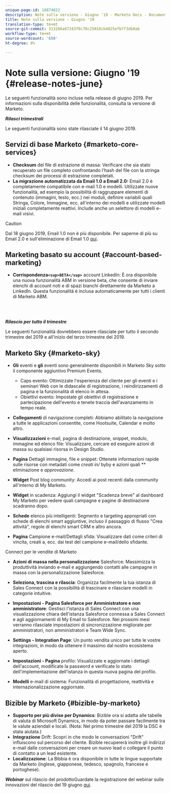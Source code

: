 ```yaml
---
unique-page-id: 18874822
description: Note sulla versione - Giugno '19 - Marketo Docs - Documentazione prodotto
title: Note sulla versione - Giugno '19
translation-type: tm+mt
source-git-commit: 313266a67243f0c70c25010cb4825efb7f3db0ab
workflow-type: tm+mt
source-wordcount: '650'
ht-degree: 0%

---
```



# Note sulla versione: Giugno &#39;19 {#release-notes-june}

Le seguenti funzionalità sono incluse nella release di giugno 2019. Per informazioni sulla disponibilità delle funzionalità, consulta la versione di Marketo.

***Rilasci trimestrali***

Le seguenti funzionalità sono state rilasciate il 14 giugno 2019.

## Servizi di base Marketo {#marketo-core-services}

* **Checksum** del file di estrazione di massa: Verificare che sia stato recuperato un file completo confrontando l&#39;hash del file con la stringa checksum dei processi di estrazione completati.
* **La migrazione automatizzata da Email 1.0 a Email 2.0:** Email 2.0 è completamente compatibile con e-mail 1.0 e modelli. Utilizzate nuove funzionalità, ad esempio la possibilità di raggruppare elementi di contenuto (immagini, testo, ecc.) nei moduli, definire variabili quali Stringa, Colore, Immagine, ecc. all&#39;interno dei modelli e utilizzate modelli iniziali completamente reattivi. Include anche un selettore di modelli e-mail visivi.

>[!CAUTION]
>
>Dal 18 giugno 2019, Email 1.0 non è più disponibile. Per saperne di più su Email 2.0 e sull&#39;eliminazione di Email 1.0 [qui](http://nation.marketo.com/docs/DOC-7038).

## Marketing basato su account {#account-based-marketing}

* **Corrispondenza`<sup>BETA</sup>`**  account LinkedIn: È ora disponibile una nuova funzionalità ABM in versione beta, che consente di inviare elenchi di account noti e di spazi bianchi direttamente da Marketo a LinkedIn. Questa funzionalità è inclusa automaticamente per tutti i clienti di Marketo ABM.

<br> 

***Rilascio per tutto il trimestre***

Le seguenti funzionalità dovrebbero essere rilasciate per tutto il secondo trimestre del 2019 e all&#39;inizio del terzo trimestre del 2019.

## Marketo Sky {#marketo-sky}

* **Gli** eventi e  **gli** eventi sono generalmente disponibili in Marketo Sky sotto il componente aggiuntivo Premium Events.

   * Caps evento: Ottimizzate l&#39;esperienza del cliente per gli eventi e i seminari Web con le didascalie di registrazione, i reindirizzamenti di pagina e la funzionalità di elenco in attesa.
   * Obiettivi evento: Impostate gli obiettivi di registrazione e partecipazione dell&#39;evento e tenete traccia dell&#39;avanzamento in tempo reale.

* **Collegamenti** di navigazione completi: Abbiamo abilitato la navigazione a tutte le applicazioni consentite, come Hootsuite, Calendar e molto altro.
* **Visualizzazioni** e-mail, pagina di destinazione, snippet, modulo, immagine ed elenco file: Visualizzare, cercare ed eseguire azioni di massa su qualsiasi risorsa in Design Studio.
* **Pagina** Dettagli immagine, file e snippet: Ottenete informazioni rapide sulle risorse con metadati come  *creati in/* byby e azioni quali  ** eliminazione e  *approvazione*.
* **Widget** Post blog community: Accedi ai post recenti dalla community all&#39;interno di My Marketo.
* **Widget** in scadenza: Aggiungi il widget &quot;Scadenza breve&quot; al dashboard My Marketo per vedere quali campagne e pagine di destinazione scadranno dopo.
* **Schede** elenco più intelligenti: Segmento e targeting appropriati con schede di elenchi smart aggiuntive, incluso il passaggio di flusso &quot;Crea attività&quot;, regole di elenchi smart CRM e altro ancora.
* **Pagina** Campione e-mail/Dettagli sfida: Visualizzare dati come criteri di vincita, creati a, ecc. dai test del campione e-mail/dello sfidante.

Connect per le vendite di Marketo

* **Azioni di massa nella personalizzazione** Salesforce: Massimizza la produttività inviando e-mail e aggiungendo contatti alle campagne in massa con la personalizzazione Salesforce.
* **Seleziona, trascina e rilascia**: Organizza facilmente la tua istanza di Sales Connect con la possibilità di trascinare e rilasciare modelli in categorie intuitive.
* **Impostazioni - Pagina Salesforce per Amministratore e non amministratore**: Gestisci l&#39;istanza di Sales Connect con una visualizzazione chiara dell&#39;istanza Salesforce connessa a Sales Connect e agli aggiornamenti di My Email to Salesforce. Nei prossimi mesi verranno rilasciate impostazioni di sincronizzazione migliorate per amministratori, non amministratori e Team Wide Sync.
* **Settings - Integration Page**: Un punto vendita unico per tutte le vostre integrazioni, in modo da ottenere il massimo dal nostro ecosistema aperto.
* **Impostazioni - Pagina** profilo: Visualizzate e aggiornate i dettagli dell&#39;account, modificate la password e verificate lo stato dell&#39;implementazione dell&#39;istanza in questa nuova pagina del profilo.

* **Modelli** e-mail di sistema: Funzionalità di progettazione, reattività e internazionalizzazione aggiornate.

## Bizible by Marketo {#bizible-by-marketo}

* **Supporto per più divise per Dynamics**: Bizible ora si adatta alle tabelle di valuta di Microsoft Dynamics, in modo da poter passare facilmente tra le valute aziendali e locali. (Nota: Nel primo trimestre del 2019 la DSC è stata aiutata.)
* **Integrazione** Drift: Scopri in che modo le conversazioni &quot;Drift&quot; influiscono sul percorso del cliente. Bizible recupererà inoltre gli indirizzi e-mail dalle conversazioni per creare un nuovo lead o collegare il punto di contatto a un lead esistente.
* **Localizzazione**: La Bibbia è ora disponibile in tutte le lingue supportate da Marketo (inglese, giapponese, tedesco, spagnolo, francese e portoghese).

***Webinar*** sul rilascio del prodottoGuardate la registrazione del webinar sulle innovazioni del rilascio del 19 giugno  [qui](https://engage.marketo.com/Marketo-June-Product-Release-2019-On-Demand.html).
